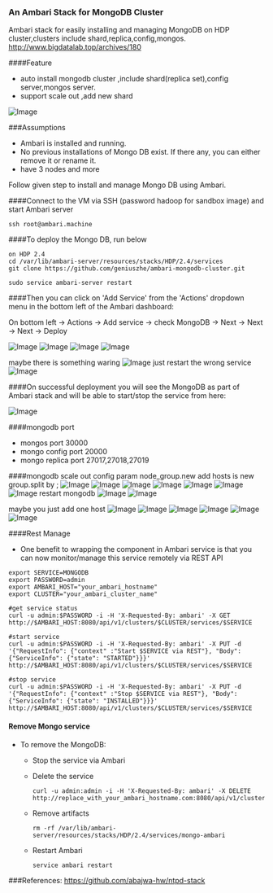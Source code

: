 ### An Ambari Stack for MongoDB Cluster 
Ambari stack for easily installing and managing MongoDB on HDP cluster,clusters include shard,replica,config,mongos.
http://www.bigdatalab.top/archives/180

####Feature
- auto install mongodb cluster ,include shard(replica set),config server,mongos server.
- support scale out ,add new shard 

![Image](../master/screenshots/cluster.png?raw=true)

###Assumptions

- Ambari is installed and running.
- No previous installations of Mongo DB exist. If there any, you can either remove it or rename it.
- have 3 nodes and more

Follow given step to install and manage Mongo DB using Ambari.

####Connect to the VM via SSH (password hadoop for sandbox image) and start Ambari server
```
ssh root@ambari.machine
```

####To deploy the Mongo DB, run below
```
on HDP 2.4
cd /var/lib/ambari-server/resources/stacks/HDP/2.4/services
git clone https://github.com/geniuszhe/ambari-mongodb-cluster.git
```

```sudo service ambari-server restart```


####Then you can click on 'Add Service' from the 'Actions' dropdown menu in the bottom left of the Ambari dashboard:

On bottom left -> Actions -> Add service -> check MongoDB -> Next -> Next -> Next -> Deploy

![Image](../master/screenshots/addservice.png?raw=true)
![Image](../master/screenshots/assingnslave.png?raw=true)
![Image](../master/screenshots/customize.png?raw=true)
![Image](../master/screenshots/review.png?raw=true)

maybe there is something waring
![Image](../master/screenshots/warning.png?raw=true)
just restart the wrong  service
![Image](../master/screenshots/restart_warning.png?raw=true)


####On successful deployment you will see the MongoDB as part of Ambari stack and will be able to start/stop the service from here:

![Image](../master/screenshots/mongosummary.png?raw=true)
 
####mongodb port 
- mongos port 30000
- mongo config port 20000
- mongo replica port 27017,27018,27019

####mongodb scale out
config param node_group.new add hosts is new group.split by ;
![Image](../master/screenshots/01_modify_mongodb_config.png?raw=true)
![Image](../master/screenshots/02_add_new_hosts.png?raw=true)
![Image](../master/screenshots/03_install_options.png?raw=true)
![Image](../master/screenshots/04_confirm_hosts.png?raw=true)
![Image](../master/screenshots/05_add_salves_service.png?raw=true)
![Image](../master/screenshots/06_review.png?raw=true)
![Image](../master/screenshots/07_install_start_test.png?raw=true)
restart mongodb 
![Image](../master/screenshots/08_restart_mongodb_config.png?raw=true)
![Image](../master/screenshots/10_mongodb_summary.png?raw=true)

maybe you just add one host
![Image](../master/screenshots/A1_modify_config_add_new_host.png?raw=true)
![Image](../master/screenshots/A2_host_add_service.png?raw=true)
![Image](../master/screenshots/A3_host_add_service_select_mongodb.png?raw=true)
![Image](../master/screenshots/A4_install_mongodb.png?raw=true)
![Image](../master/screenshots/A5_restart_all_mongodb_service.png?raw=true)
![Image](../master/screenshots/A6_mongodb_summary.png?raw=true)

####Rest Manage
 
- One benefit to wrapping the component in Ambari service is that you can now monitor/manage this service remotely via REST API

```
export SERVICE=MONGODB
export PASSWORD=admin
export AMBARI_HOST="your_ambari_hostname"
export CLUSTER="your_ambari_cluster_name"

#get service status
curl -u admin:$PASSWORD -i -H 'X-Requested-By: ambari' -X GET http://$AMBARI_HOST:8080/api/v1/clusters/$CLUSTER/services/$SERVICE

#start service
curl -u admin:$PASSWORD -i -H 'X-Requested-By: ambari' -X PUT -d '{"RequestInfo": {"context" :"Start $SERVICE via REST"}, "Body": {"ServiceInfo": {"state": "STARTED"}}}' http://$AMBARI_HOST:8080/api/v1/clusters/$CLUSTER/services/$SERVICE

#stop service
curl -u admin:$PASSWORD -i -H 'X-Requested-By: ambari' -X PUT -d '{"RequestInfo": {"context" :"Stop $SERVICE via REST"}, "Body": {"ServiceInfo": {"state": "INSTALLED"}}}' http://$AMBARI_HOST:8080/api/v1/clusters/$CLUSTER/services/$SERVICE
```

#### Remove Mongo service

- To remove the MongoDB: 
  - Stop the service via Ambari
  - Delete the service
  
    ```
    curl -u admin:admin -i -H 'X-Requested-By: ambari' -X DELETE http://replace_with_your_ambari_hostname.com:8080/api/v1/clusters/ambari_cluster_name/services/MONGODB
    ```
  - Remove artifacts 
  
    ```
    rm -rf /var/lib/ambari-server/resources/stacks/HDP/2.4/services/mongo-ambari
    ```
  - Restart Ambari
    ```
    service ambari restart
    ```
    
###References:
https://github.com/abajwa-hw/ntpd-stack




    
